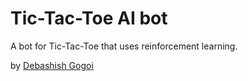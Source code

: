 # Tic-Tac-Toe AI bot
A bot for Tic-Tac-Toe that uses reinforcement learning.

by [Debashish Gogoi](https://github.com/Devzard)